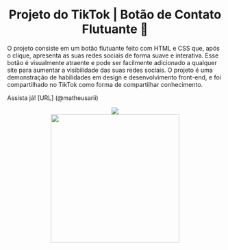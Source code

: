 <div align="center">
  <h1>Projeto do TikTok | Botão de Contato Flutuante 👥</h1>
</div>

O projeto consiste em um botão flutuante feito com HTML e CSS que, após o clique, apresenta as suas redes sociais de forma suave e interativa. Esse botão é visualmente atraente e pode ser facilmente adicionado a qualquer site para aumentar a visibilidade das suas redes sociais. O projeto é uma demonstração de habilidades em design e desenvolvimento front-end, e foi compartilhado no TikTok como forma de compartilhar conhecimento.

Assista já! [URL] (@matheusarii)

<div align="center">
   <img src="https://user-images.githubusercontent.com/114448911/230689036-10a406a1-04cf-443f-9e6d-a5fde73366fd.png">
</div>


<div align="center">
   <img src="https://user-images.githubusercontent.com/114448911/230689811-7488fe11-6f49-4ec2-a47b-0bc49b89ae3b.gif" height="auto" width="300px">
</div>


